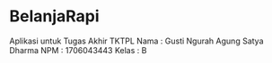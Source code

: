# BelanjaRapi
Aplikasi untuk Tugas Akhir TKTPL
Nama  : Gusti Ngurah Agung Satya Dharma
NPM   : 1706043443
Kelas : B
